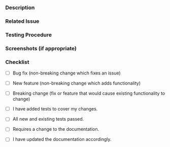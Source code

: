 ### Description
<!--- Describe your changes in detail -->

### Related Issue
<!--- We only accepts pull requests related to open issues -->

### Testing Procedure
<!--- Please describe in detail how you tested your changes. -->
<!--- Include details of your testing environment, and the tests you ran to -->
<!--- see how your change affects other areas of the code, etc. -->

### Screenshots (if appropriate)

### Checklist

- [ ] Bug fix (non-breaking change which fixes an issue)
- [ ] New feature (non-breaking change which adds functionality)
- [ ] Breaking change (fix or feature that would cause existing functionality to change)

- [ ] I have added tests to cover my changes.
- [ ] All new and existing tests passed.

- [ ] Requires a change to the documentation.
- [ ] I have updated the documentation accordingly.
